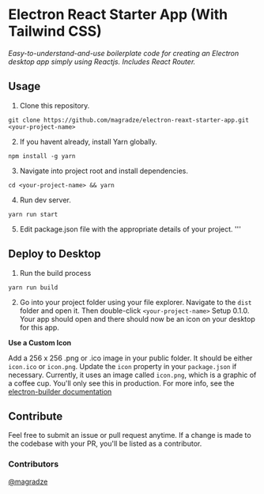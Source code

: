 # Electron React Starter App (With Tailwind CSS)

*Easy-to-understand-and-use boilerplate code for creating an Electron desktop app simply using Reactjs. Includes React Router.*
<br>

## Usage
1. Clone this repository.
```
git clone https://github.com/magradze/electron-reaxt-starter-app.git <your-project-name>
```
2. If you havent already, install Yarn globally.
```
npm install -g yarn
```
3. Navigate into project root and install dependencies.
```
cd <your-project-name> && yarn
```
4. Run dev server.
```
yarn run start
```
5. Edit package.json file with the appropriate details of your project.
'''
## Deploy to Desktop
1. Run the build process
```
yarn run build
```
2. Go into your project folder using your file explorer. Navigate to the `dist` folder and open it. Then double-click `<your-project-name>` Setup 0.1.0. Your app should open and there should now be an icon on your desktop for this app.

**Use a Custom Icon**

Add a 256 x 256 .png or .ico image in your public folder. It should be either `icon.ico` or `icon.png`. Update the `icon` property in your `package.json` if necessary. Currently, it uses an image called `icon.png`, which is a graphic of a coffee cup. You'll only see this in production. For more info, see the [electron-builder documentation](https://www.electron.build/icons)

## Contribute
Feel free to submit an issue or pull request anytime. If a change is made to the codebase with your PR, you'll be listed as a contributor.

### Contributors
[@magradze](https://github.com/magradze)
